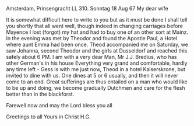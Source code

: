 Amsterdam, Prinsengracht LL 310. Sonntag 18 Aug 67
My dear wife

It is somewhat difficult here to write to you but as it must be done I shall tell you shortly that all went well, though indeed in changing carriages before Mayence I lost (forgot) my hat and had to buy one of an other sort at Mainz. In the evening was met by Theodor and found the Apostle Paul, a Hotel where aunt Emma had been once. Theod accompanied me on Saturday, we saw Johanna, second Theodor and the girls at Dusseldorf and reached this safely about 6 PM. I am with a very dear Man, Mr J.J. Bredius, who has other German's in his house Everything very grand and comfortable, hardly any time left - Gess is with me just now, Theod in a hotel Kaiserskrone, but invited to dine with us. One dines at 5 or 6 usually, and then it will never come to an end. Great sufferings are thus entailed on a man who would like to be up and doing, we become gradually Dutchmen and care for the flesh better than in the blackforst.

Farewell now and may the Lord bless you all

 Greetings to all
 Yours in Christ
 H.G.
